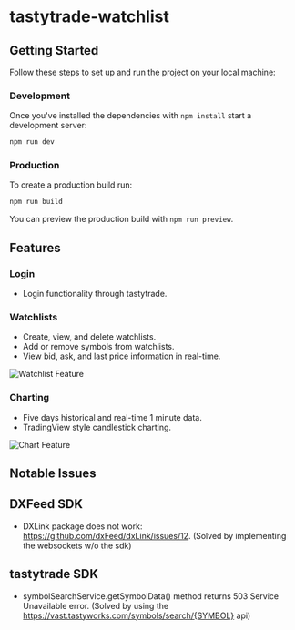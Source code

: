 # **tastytrade-watchlist**

## Getting Started

Follow these steps to set up and run the project on your local machine:

### Development

Once you've installed the dependencies with `npm install` start a development server:

```bash
npm run dev
```

### Production

To create a production build run:

```bash
npm run build
```

You can preview the production build with `npm run preview`.

## **Features**

### Login

- Login functionality through tastytrade.

### Watchlists

- Create, view, and delete watchlists.
- Add or remove symbols from watchlists.
- View bid, ask, and last price information in real-time.

![Watchlist Feature](https://i.gyazo.com/d2163e71e32f97fccdce4b4c42ed06d3.gif)

### Charting

- Five days historical and real-time 1 minute data.
- TradingView style candlestick charting.

![Chart Feature](https://i.gyazo.com/d2fd1f4bfa5bcba7c3d5cdb11bace243.gif)

## **Notable Issues**

## DXFeed SDK

- DXLink package does not work: https://github.com/dxFeed/dxLink/issues/12. (Solved by implementing the websockets w/o the sdk)

## tastytrade SDK

- symbolSearchService.getSymbolData() method returns 503 Service Unavailable error. (Solved by using the https://vast.tastyworks.com/symbols/search/{SYMBOL} api)
